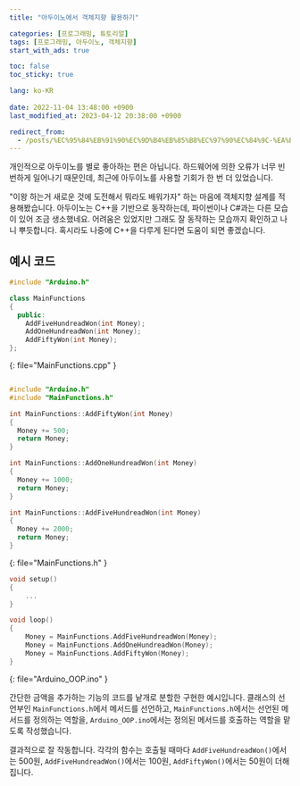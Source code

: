 ```yaml
---
title: "아두이노에서 객체지향 활용하기"

categories: [프로그래밍, 튜토리얼]
tags: [프로그래밍, 아두이노, 객체지향]
start_with_ads: true

toc: false
toc_sticky: true

lang: ko-KR
 
date: 2022-11-04 13:48:00 +0900
last_modified_at: 2023-04-12 20:38:00 +0900

redirect_from:
  - /posts/%EC%95%84%EB%91%90%EC%9D%B4%EB%85%B8%EC%97%90%EC%84%9C-%EA%B0%9D%EC%B2%B4%EC%A7%80%ED%96%A5/
---
```


개인적으로 아두이노를 별로 좋아하는 편은 아닙니다. 하드웨어에 의한 오류가 너무 빈번하게 일어나기 때문인데, 최근에 아두이노를 사용할 기회가 한 번 더 있었습니다.

"이왕 하는거 새로운 것에 도전해서 뭐라도 배워가자" 하는 마음에 객체지향 설계를 적용해봤습니다. 아두이노는 C++을 기반으로 동작하는데, 파이썬이나 C#과는 다른 모습이 있어 조금 생소했네요. 어려움은 있었지만 그래도 잘 동작하는 모습까지 확인하고 나니 뿌듯합니다. 혹시라도 나중에 C++을 다루게 된다면 도움이 되면 좋겠습니다.

## **예시 코드**

```cpp
#include "Arduino.h"

class MainFunctions
{
  public:
    AddFiveHundreadWon(int Money);
    AddOneHundreadWon(int Money);
    AddFiftyWon(int Money);
};
```
{: file="MainFunctions.cpp" }

```cpp

#include "Arduino.h"
#include "MainFunctions.h"

int MainFunctions::AddFiftyWon(int Money)
{
  Money += 500;
  return Money;
}

int MainFunctions::AddOneHundreadWon(int Money)
{
  Money += 1000;
  return Money;
}

int MainFunctions::AddFiveHundreadWon(int Money)
{
  Money += 2000;
  return Money;
}
```
{: file="MainFunctions.h" }

```cpp
void setup()
{
    ...
}

void loop()
{
    Money = MainFunctions.AddFiveHundreadWon(Money);
    Money = MainFunctions.AddOneHundreadWon(Money);
    Money = MainFunctions.AddFiftyWon(Money);
}
```
{: file="Arduino_OOP.ino" }

간단한 금액을 추가하는 기능의 코드를 낱개로 분할한 구현한 예시입니다. 클래스의 선언부인 `MainFunctions.h`에서 메서드를 선언하고, `MainFunctions.h`에서는 선언된 메서드를 정의하는 역할을, `Arduino_OOP.ino`에서는 정의된 메서드를 호출하는 역할을 맡도록 작성했습니다.

결과적으로 잘 작동합니다. 각각의 함수는 호출될 때마다 `AddFiveHundreadWon()`에서는 500원, `AddFiveHundreadWon()`에서는 100원, `AddFiftyWon()`에서는 50원이 더해집니다.